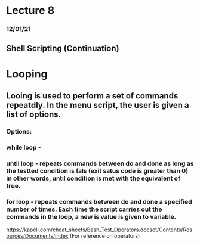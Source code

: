 # Lecture 8 
### 12/01/21

## Shell Scripting (Continuation)
# Looping
## Looing is used to perform a set of commands repeatdly. In the menu script, the user is given a list of options. 

### Options:

### while loop - 

### until loop - repeats commands between do and done as long as the testted condition is fals (exit satus code is greater than 0) in other words, until condition is met with the equivalent of true.

### for loop - repeats commands between do and done a specified number of times. Each time the script carries out the commands in the loop, a new is value is given to variable.


https://kapeli.com/cheat_sheets/Bash_Test_Operators.docset/Contents/Resources/Documents/index
(For reference on operators)
